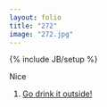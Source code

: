 ```yaml
---
layout: folio
title: "272"
image: "272.jpg"
---
```

{% include JB/setup %}

<div class="copy">
	<p>Nice</p>
</div>

<div class="choice">
	<ol>
		<li><a href="276.html">
			Go drink it outside!
		</a></li>
	</ol>
</div>